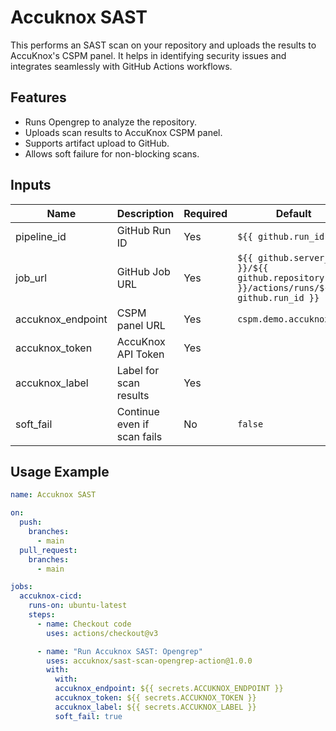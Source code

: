 # Accuknox SAST

This performs an SAST scan on your repository and uploads the results to AccuKnox's CSPM panel. It helps in identifying security issues and integrates seamlessly with GitHub Actions workflows.

## Features
- Runs Opengrep to analyze the repository.
- Uploads scan results to AccuKnox CSPM panel.
- Supports artifact upload to GitHub.
- Allows soft failure for non-blocking scans.

## Inputs
| Name | Description | Required | Default |
|------|-------------|----------|---------|
| pipeline_id | GitHub Run ID | Yes | `${{ github.run_id }}` |
| job_url | GitHub Job URL | Yes | `${{ github.server_url }}/${{ github.repository }}/actions/runs/${{ github.run_id }}` |
| accuknox_endpoint | CSPM panel URL | Yes | `cspm.demo.accuknox.com` |
| accuknox_token | AccuKnox API Token | Yes |  |
| accuknox_label | Label for scan results | Yes |  |
| soft_fail | Continue even if scan fails | No | `false` |

## Usage Example
```yaml
name: Accuknox SAST

on:
  push:
    branches:
      - main
  pull_request:
    branches:
      - main

jobs:
  accuknox-cicd:
    runs-on: ubuntu-latest
    steps:
      - name: Checkout code
        uses: actions/checkout@v3

      - name: "Run Accuknox SAST: Opengrep"
        uses: accuknox/sast-scan-opengrep-action@1.0.0
        with:
          with:
          accuknox_endpoint: ${{ secrets.ACCUKNOX_ENDPOINT }}
          accuknox_token: ${{ secrets.ACCUKNOX_TOKEN }}
          accuknox_label: ${{ secrets.ACCUKNOX_LABEL }}
          soft_fail: true
```
